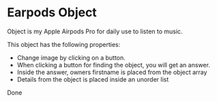 # Earpods Object

Object is my Apple Airpods Pro for daily use to listen to music.

This object has the following properties:

- Change image by clicking on a button.
- When clicking a button for finding the object, you will get an answer.
- Inside the answer, owners firstname is placed from the object array
- Details from the object is placed inside an unorder list

Done
